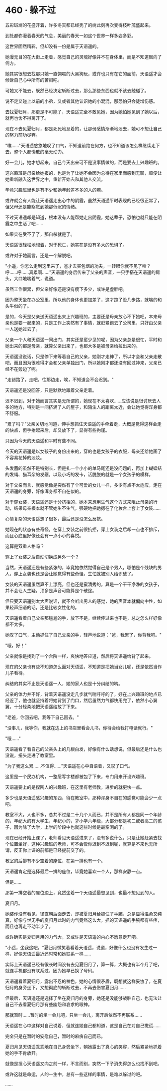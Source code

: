 <link rel="stylesheet" href="../styles/text.css" />
<h1>460 · 躲不过</h1>

五彩斑斓的花盛开着，许多冬天都已经秃了的树此刻再次变得枝叶茂盛起来。

到处都弥漫着春天的气息，美丽的春天一如这个世界一样多姿多彩。

这世界固然精彩，但却没有一份是属于天语遥的。

她漫无目的在大街上走着，感觉自己的灵魂好像并不在身体里，而是不知道飘向了何方。

她其实很想去找那只她一直饲喂的大黑狗玩，或许也只有在它的面前，天语遥才会倾诉自己心中所有的苦闷吧。

可她又不能去，既然已经决定斩断过去，那么那些东西也就不该去触碰了。

说不定又碰上以前的小弟，又或者其他认识她的小混混，那恐怕只会徒增伤感。

去找夏归月，那更是不可能了，天语遥完全不敢见她，因为她怕她见到了她以后，就再也舍不得离开了。

现在不去见夏归月，都是死死地忍着的，让那份感情渐渐地淡去，她可不想让自己的努力前功尽弃。

"唉……"天语遥悠悠地叹了口气，不知道前路在何方，也不知道该怎么样继续走下去，整个人都懒散的毫无动力。

好一会儿，她才想起来，自己今天出来可不是没事情做的，而是要去上兴趣班的。

这兴趣班是母亲给她报的，也是为了让她不会因为总待在家里而感到无聊，顺便让她重新融入这世界之中，重新开始去和其他人交流。

毕竟兴趣班里也是有不少和她年龄差不多的人的嘛。

或许就会有人能让天语遥走出心中的阴霾，虽然天语遥平时表现的已经很正常了，但父母还是能察觉到她那低沉的情绪。

不过天语遥却是知道，根本没有人能帮她走出阴霾，她这辈子，恐怕也就只能在阴霾之中生活了吧……

如果实在受不了了，那自杀就是了。

天语遥很轻松地想着，对于死亡，她实在是没有多大的恐惧了。

或许对于她而言，还是一个解脱吧。

"小遥，你怎么走到这里来了，爸才去买包烟的功夫，一转眼你就不见了哈？呼……呼……真累啊……"天语遥的身后传来了父亲的声音，一只手搭在天语遥的肩头，大口地喘着气，说道。

虽然工作很累，但父亲好像还是没有瘦下多少，或许是虚胖吧。

因为整天坐在办公室里，所以他的身体也更加差了，这才跑了没几步路，就喘的和头牛似的了。

是的，今天是父亲送天语遥出来上兴趣班的，主要还是母亲放心不下她吧，本来母亲也是要一起来的，只是工作上突然有了事情，就赶紧跑去了公司里，只好由父亲一人送她过去了。

父亲一个人和天语遥一同出门，其实还是蛮少见的呢，因为父亲总是很忙，平时和她出来的都是母亲，就算父亲出来了，也都大多是被母亲给拉出来的。

天语遥没说话，只是停下来等着自己的父亲，她刚才走神了，所以才会和父亲走散吧，而且因为很难得才会和父亲单独出门，所以她刚才都还没有回过神来，父亲已经不在旁边了呢。

"走错路了，走吧，往那边走，唉，不知道会不会迟到。"

天语遥还是没回答，只是默默地跟着父亲走着。

迟不迟到，对于她而言其实是无所谓的，她现在不太喜欢……应该说是很讨厌去人多的地方，特别是一间挤满了人的屋子，和陌生人的距离太近，会让她觉得浑身都不舒服。

"累了吗？"父亲关切地问道，伸手想抓住天语遥的手牵着走，大概是觉得这样会走的快点，但手抬起来后，却又放下了，显得有些拘谨。

只因为今天的天语遥和平时有些不同。

今天的天语遥是以女孩子的身份出来的，穿的也是女孩子的衣服，母亲还给她画了不容易花掉的淡妆。

头发蓄的虽然不是特别长，但是扎一个小小的单马尾还是没问题的，再加上蝴蝶结的发绳、猫耳朵的发箍，以及小巧的发卡，活脱脱的就是一个女孩子的模样。

对于父亲而言，就感觉像是突然有了个可爱的女儿一样，多少有点不太适应，走在天语遥的身旁，好像浑身都不自在似的。

对于穿女装，天语遥还是十分抗拒的，她本来想用生气这个方式来阻止母亲的行动，结果母亲根本就不管她生不生气，强硬地把她摁在了化妆台上套上了女装……

心情复杂的天语遥想了很多，最后还是没怎么反抗。

她现在的状态有些奇怪，在穿上女装之前很抗拒，穿上女装之后却一点也不排斥，而且心底里好像还会有一点小小的喜悦。

这算是双重人格吗？

穿上了女装之后自动切换成另外一个？

当然，天语遥还是有些紧张的，毕竟她依然觉得自己是个男人，哪怕是个残缺的男人，穿上女装也还是会让她觉得有些奇怪，生怕就被别人给识破了。

女装的天语遥虽然算不上漂亮，但也还是蛮清秀的，算是一个干干净净的女孩子，并不会让人生疑，顶多是声音可能算是个破绽。

但只要天语遥别太大声说话，就不会听出男人的感觉，她的声音本就偏向中性，如果轻声细语的话，还是比较女性化的。

天语遥看着自己父亲那尴尬的手，放下不是，继续伸过来也不是，总之怎么样好像都不太多。

她叹了口气，主动抓住了自己父亲的手，轻声地说道："爸，我累了，你背我吧。"

"哦，好！"

父亲就像是找到了一个台阶一样，爽快地答应道，然后将天语遥给背了起来。

现在的父亲也有些不知道怎么面对天语遥，不知道是把她当女儿呢，还是依然当作儿子看待。

纠结的其实不止是天语遥一人，她的家人也是十分纠结的呐。

父亲的体力并不好，背着天语遥没走几步就气喘吁吁的了，好在上兴趣班的地点已经近了，他也就坚持着将她背到了门口，然后虽然力气都快用完了，依然小心翼翼，十分轻柔地把天语遥给放了下来。

"老爸，你回去吧，我等下自己回去。"

"没事儿，我等你，我就在边上的书店里看会儿书，你待会给我打电话就行。"

"哦……"

天语遥看了看自己的父亲头上的几根白发，好像有什么话想说，但最后还是什么也没说，扭头走进了教室里。

"为了我这么累……不值得……"天语遥在心中自语着，又叹了口气。

这里是一个民办机构，一整层写字楼都被包了下来，专门用来开设兴趣班。

天语遥要上的是捏陶人的兴趣班，在这里有老师教，进步的就更快一点。

多少也是天语遥感兴趣的东西，待在教室中，那种浑身不自在的感觉可能会少一点吧。

教室不大，人也不多，总共不过是二十几个人而已，并不是所有人都是同一个年龄的，年纪大的有大学生，年纪小的，才小学六年级，大部分都是初二或者高二的孩子，因为除了大学，上学的阶段中也就这些时候是最空闲的了。

现在已经开始上课了，老师看见天语遥进来了，没有多说什么，只是让她赶紧去找个位置坐好，这种兴趣班的老师，可不会管你迟到不迟到呢，就算是不来也无所谓，反正你上课的前都是已经提前交了的。

教室的后排有不少空着的座位，在第一排也有一个。

天语遥肯定是选择最后一排的座位，毕竟她喜欢一个人，那样安静一点。

但是……

那第一排空着的座位边上，竟然坐着一个天语遥最想见到，也最不想见到的人。

夏归月。

她装作没有看见，径直朝后面走去，却被夏归月给抓住了手腕，总是显得温柔又纯真，好像与世无争的夏归月此时的力气竟然这么大，抓的天语遥的手腕都有些疼，而且也再走不动半步了。

或许确实是夏归月用的力气大，又或许是天语遥的内心不愿意走开吧。

"小遥，坐我这吧。"夏归月微笑着看着天语遥，说道，好像什么也没有发生过一样，好像天语遥最近还时常和她联系一样……

实际上天语遥已经有很长时间没有去见夏归月了，算一算，大概也有半个月了吧，就连手机都没有联系过，因为她早已换了号码。

天语遥看着夏归月，露出不忍的神色，她的心情很矛盾，既想就这样妥协了，在夏归月的身旁坐下，又想彻底的斩断过去，不再去伤害夏归月……

但最后，天语遥还是选择了坐在夏归月的身旁，她还是没能够战胜自己，也无法让自己不去看夏归月那有些幽怨和哀求的眼神。

那就暂时……暂时的坐一会儿吧，只坐一会儿，离开后依然不再联系……

天语遥在心中这样对自己说着，但就连她自己都知道，这是自己在对自己撒谎……

完全只是在暂时的安慰自己，暂时的麻痹自己而已。

夏归月见天语遥乖乖地在自己身旁坐下，朝她露出了真心的笑容，然后紧紧地抓着她的手不肯放开。

就像是担心天语遥又向之前一样，不言而别，突然一下子消失得怎么也找不到吧。

或许这就是命运，人的一生中，总有一些这样的事情，是难以躲过的吧。

……
